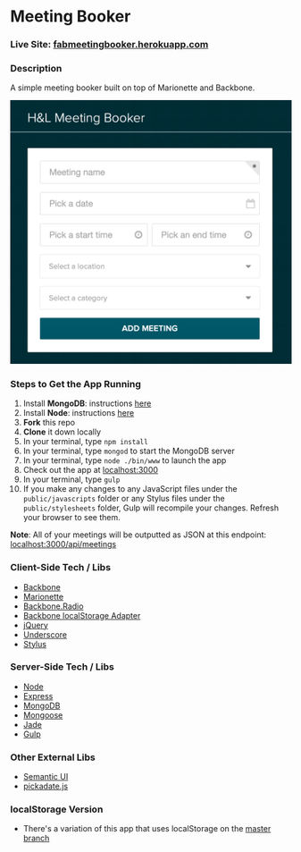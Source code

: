 # Meeting Booker

### Live Site: [fabmeetingbooker.herokuapp.com](http://fabmeetingbooker.herokuapp.com/)

### Description
A simple meeting booker built on top of Marionette and Backbone.

![Meeting Booker](/public/images/meetingBookerScreenshot.png)

### Steps to Get the App Running
1. Install **MongoDB**: instructions [here](http://docs.mongodb.org/manual/installation)
2. Install **Node**: instructions [here](http://nodejs.org)
3. **Fork** this repo
4. **Clone** it down locally
5. In your terminal, type `npm install`
6. In your terminal, type `mongod` to start the MongoDB server
7. In your terminal, type `node ./bin/www` to launch the app
8. Check out the app at [localhost:3000](http://localhost:3000)
9. In your terminal, type `gulp`
10. If you make any changes to any JavaScript files under the `public/javascripts` folder or any Stylus files under the `public/stylesheets` folder, Gulp will recompile your changes. Refresh your browser to see them.

**Note**: All of your meetings will be outputted as JSON at this endpoint: [localhost:3000/api/meetings](http://localhost:3000/api/meetings)

### Client-Side Tech / Libs
* [Backbone](http://backbonejs.org)
* [Marionette](http://marionettejs.com)
* [Backbone.Radio](https://github.com/marionettejs/backbone.radio)
* [Backbone localStorage Adapter](https://github.com/jeromegn/Backbone.localStorage)
* [jQuery](http://jquery.com)
* [Underscore](http://underscorejs.org)
* [Stylus](http://learnboost.github.io/stylus)

### Server-Side Tech / Libs
* [Node](http://nodejs.org)
* [Express](http://expressjs.com)
* [MongoDB](http://www.mongodb.org)
* [Mongoose](http://mongoosejs.com)
* [Jade](http://jade-lang.com)
* [Gulp](http://gulpjs.com)

### Other External Libs
* [Semantic UI](http://semantic-ui.com)
* [pickadate.js](http://amsul.ca/pickadate.js/index.htm)

### localStorage Version
* There's a variation of this app that uses localStorage on the [master branch](https://github.com/jdaudier/marionette-meeting-booker)